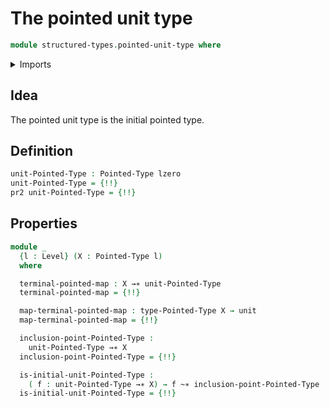 # The pointed unit type

```agda
module structured-types.pointed-unit-type where
```

<details><summary>Imports</summary>

```agda
open import foundation.dependent-pair-types
open import foundation.identity-types
open import foundation.unit-type
open import foundation.universe-levels

open import structured-types.pointed-homotopies
open import structured-types.pointed-maps
open import structured-types.pointed-types
```

</details>

## Idea

The pointed unit type is the initial pointed type.

## Definition

```agda
unit-Pointed-Type : Pointed-Type lzero
unit-Pointed-Type = {!!}
pr2 unit-Pointed-Type = {!!}
```

## Properties

```agda
module _
  {l : Level} (X : Pointed-Type l)
  where

  terminal-pointed-map : X →∗ unit-Pointed-Type
  terminal-pointed-map = {!!}

  map-terminal-pointed-map : type-Pointed-Type X → unit
  map-terminal-pointed-map = {!!}

  inclusion-point-Pointed-Type :
    unit-Pointed-Type →∗ X
  inclusion-point-Pointed-Type = {!!}

  is-initial-unit-Pointed-Type :
    ( f : unit-Pointed-Type →∗ X) → f ~∗ inclusion-point-Pointed-Type
  is-initial-unit-Pointed-Type = {!!}
```
